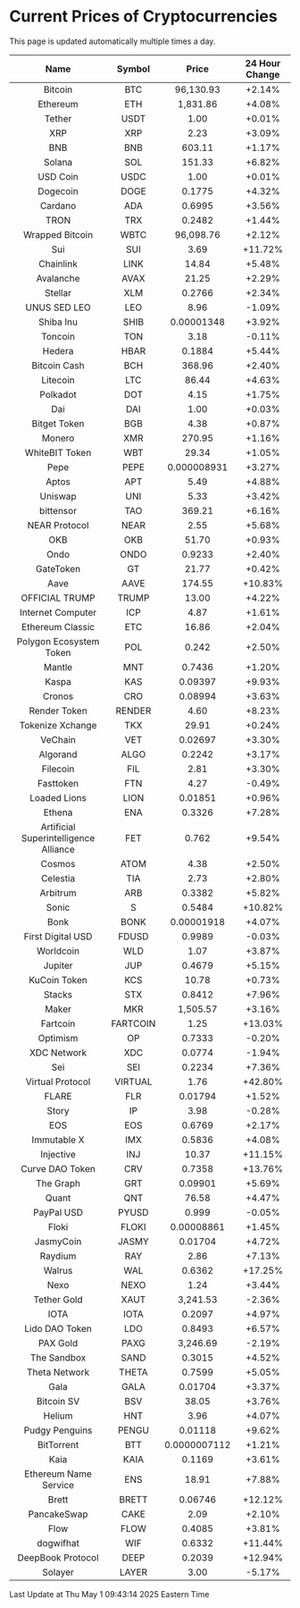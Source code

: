 # Current Prices of Cryptocurrencies
This page is updated automatically multiple times a day.

| Name | Symbol | Price | 24 Hour Change |
| :---: |:---:| :---: | :---: |
| Bitcoin | BTC | 96,130.93 | +2.14% |
| Ethereum | ETH | 1,831.86 | +4.08% |
| Tether | USDT | 1.00 | +0.01% |
| XRP | XRP | 2.23 | +3.09% |
| BNB | BNB | 603.11 | +1.17% |
| Solana | SOL | 151.33 | +6.82% |
| USD Coin | USDC | 1.00 | +0.01% |
| Dogecoin | DOGE | 0.1775 | +4.32% |
| Cardano | ADA | 0.6995 | +3.56% |
| TRON | TRX | 0.2482 | +1.44% |
| Wrapped Bitcoin | WBTC | 96,098.76 | +2.12% |
| Sui | SUI | 3.69 | +11.72% |
| Chainlink | LINK | 14.84 | +5.48% |
| Avalanche | AVAX | 21.25 | +2.29% |
| Stellar | XLM | 0.2766 | +2.34% |
| UNUS SED LEO | LEO | 8.96 | -1.09% |
| Shiba Inu | SHIB | 0.00001348 | +3.92% |
| Toncoin | TON | 3.18 | -0.11% |
| Hedera | HBAR | 0.1884 | +5.44% |
| Bitcoin Cash | BCH | 368.96 | +2.40% |
| Litecoin | LTC | 86.44 | +4.63% |
| Polkadot | DOT | 4.15 | +1.75% |
| Dai | DAI | 1.00 | +0.03% |
| Bitget Token | BGB | 4.38 | +0.87% |
| Monero | XMR | 270.95 | +1.16% |
| WhiteBIT Token | WBT | 29.34 | +1.05% |
| Pepe | PEPE | 0.000008931 | +3.27% |
| Aptos | APT | 5.49 | +4.88% |
| Uniswap | UNI | 5.33 | +3.42% |
| bittensor | TAO | 369.21 | +6.16% |
| NEAR Protocol | NEAR | 2.55 | +5.68% |
| OKB | OKB | 51.70 | +0.93% |
| Ondo | ONDO | 0.9233 | +2.40% |
| GateToken | GT | 21.77 | +0.42% |
| Aave | AAVE | 174.55 | +10.83% |
| OFFICIAL TRUMP | TRUMP | 13.00 | +4.22% |
| Internet Computer | ICP | 4.87 | +1.61% |
| Ethereum Classic | ETC | 16.86 | +2.04% |
| Polygon Ecosystem Token | POL | 0.242 | +2.50% |
| Mantle | MNT | 0.7436 | +1.20% |
| Kaspa | KAS | 0.09397 | +9.93% |
| Cronos | CRO | 0.08994 | +3.63% |
| Render Token | RENDER | 4.60 | +8.23% |
| Tokenize Xchange | TKX | 29.91 | +0.24% |
| VeChain | VET | 0.02697 | +3.30% |
| Algorand | ALGO | 0.2242 | +3.17% |
| Filecoin | FIL | 2.81 | +3.30% |
| Fasttoken | FTN | 4.27 | -0.49% |
| Loaded Lions | LION | 0.01851 | +0.96% |
| Ethena | ENA | 0.3326 | +7.28% |
| Artificial Superintelligence Alliance | FET | 0.762 | +9.54% |
| Cosmos | ATOM | 4.38 | +2.50% |
| Celestia | TIA | 2.73 | +2.80% |
| Arbitrum | ARB | 0.3382 | +5.82% |
| Sonic | S | 0.5484 | +10.82% |
| Bonk | BONK | 0.00001918 | +4.07% |
| First Digital USD | FDUSD | 0.9989 | -0.03% |
| Worldcoin | WLD | 1.07 | +3.87% |
| Jupiter | JUP | 0.4679 | +5.15% |
| KuCoin Token | KCS | 10.78 | +0.73% |
| Stacks | STX | 0.8412 | +7.96% |
| Maker | MKR | 1,505.57 | +3.16% |
| Fartcoin | FARTCOIN | 1.25 | +13.03% |
| Optimism | OP | 0.7333 | -0.20% |
| XDC Network | XDC | 0.0774 | -1.94% |
| Sei | SEI | 0.2234 | +7.36% |
| Virtual Protocol | VIRTUAL | 1.76 | +42.80% |
| FLARE | FLR | 0.01794 | +1.52% |
| Story | IP | 3.98 | -0.28% |
| EOS | EOS | 0.6769 | +2.17% |
| Immutable X | IMX | 0.5836 | +4.08% |
| Injective | INJ | 10.37 | +11.15% |
| Curve DAO Token | CRV | 0.7358 | +13.76% |
| The Graph | GRT | 0.09901 | +5.69% |
| Quant | QNT | 76.58 | +4.47% |
| PayPal USD | PYUSD | 0.999 | -0.05% |
| Floki | FLOKI | 0.00008861 | +1.45% |
| JasmyCoin | JASMY | 0.01704 | +4.72% |
| Raydium | RAY | 2.86 | +7.13% |
| Walrus | WAL | 0.6362 | +17.25% |
| Nexo | NEXO | 1.24 | +3.44% |
| Tether Gold | XAUT | 3,241.53 | -2.36% |
| IOTA | IOTA | 0.2097 | +4.97% |
| Lido DAO Token | LDO | 0.8493 | +6.57% |
| PAX Gold | PAXG | 3,246.69 | -2.19% |
| The Sandbox | SAND | 0.3015 | +4.52% |
| Theta Network | THETA | 0.7599 | +5.05% |
| Gala | GALA | 0.01704 | +3.37% |
| Bitcoin SV | BSV | 38.05 | +3.76% |
| Helium | HNT | 3.96 | +4.07% |
| Pudgy Penguins | PENGU | 0.01118 | +9.62% |
| BitTorrent | BTT | 0.0000007112 | +1.21% |
| Kaia | KAIA | 0.1169 | +3.61% |
| Ethereum Name Service | ENS | 18.91 | +7.88% |
| Brett | BRETT | 0.06746 | +12.12% |
| PancakeSwap | CAKE | 2.09 | +2.10% |
| Flow | FLOW | 0.4085 | +3.81% |
| dogwifhat | WIF | 0.6332 | +11.44% |
| DeepBook Protocol | DEEP | 0.2039 | +12.94% |
| Solayer | LAYER | 3.00 | -5.17% |

Last Update at Thu May  1 09:43:14 2025 Eastern Time